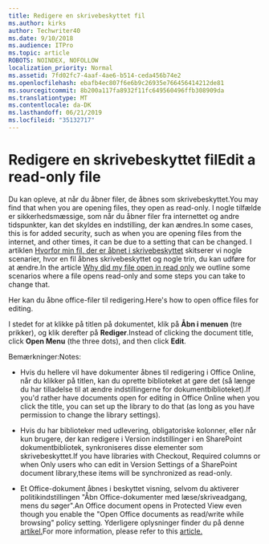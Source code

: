 ```yaml
---
title: Redigere en skrivebeskyttet fil
ms.author: kirks
author: Techwriter40
ms.date: 9/10/2018
ms.audience: ITPro
ms.topic: article
ROBOTS: NOINDEX, NOFOLLOW
localization_priority: Normal
ms.assetid: 7fd02fc7-4aaf-4ae6-b514-ceda456b74e2
ms.openlocfilehash: ebafb4ec807f6e6b9c26935e766456414212de81
ms.sourcegitcommit: 8b200a117fa8932f11fc649560496ffb308909da
ms.translationtype: MT
ms.contentlocale: da-DK
ms.lasthandoff: 06/21/2019
ms.locfileid: "35132717"
---
```

# <a name="edit-a-read-only-file"></a><span data-ttu-id="b8266-102">Redigere en skrivebeskyttet fil</span><span class="sxs-lookup"><span data-stu-id="b8266-102">Edit a read-only file</span></span>

<span data-ttu-id="b8266-103">Du kan opleve, at når du åbner filer, de åbnes som skrivebeskyttet.</span><span class="sxs-lookup"><span data-stu-id="b8266-103">You may find that when you are opening files, they open as read-only.</span></span> <span data-ttu-id="b8266-104">I nogle tilfælde er sikkerhedsmæssige, som når du åbner filer fra internettet og andre tidspunkter, kan det skyldes en indstilling, der kan ændres.</span><span class="sxs-lookup"><span data-stu-id="b8266-104">In some cases, this is for added security, such as when you are opening files from the internet, and other times, it can be due to a setting that can be changed.</span></span> <span data-ttu-id="b8266-105">I artiklen [Hvorfor min fil, der er åbnet i skrivebeskyttet](https://support.office.com/article/Why-did-my-file-open-read-only-3ab4b792-da50-4b38-8628-14c64e1f1d15) skitserer vi nogle scenarier, hvor en fil åbnes skrivebeskyttet og nogle trin, du kan udføre for at ændre.</span><span class="sxs-lookup"><span data-stu-id="b8266-105">In the article [Why did my file open in read only](https://support.office.com/article/Why-did-my-file-open-read-only-3ab4b792-da50-4b38-8628-14c64e1f1d15) we outline some scenarios where a file opens read-only and some steps you can take to change that.</span></span>

<span data-ttu-id="b8266-106">Her kan du åbne office-filer til redigering.</span><span class="sxs-lookup"><span data-stu-id="b8266-106">Here's how to open office files for editing.</span></span>

<span data-ttu-id="b8266-107">I stedet for at klikke på titlen på dokumentet, klik på **Åbn i menuen** (tre prikker), og klik derefter på **Rediger**.</span><span class="sxs-lookup"><span data-stu-id="b8266-107">Instead of clicking the document title, click **Open Menu** (the three dots), and then click **Edit**.</span></span>

<span data-ttu-id="b8266-108">Bemærkninger:</span><span class="sxs-lookup"><span data-stu-id="b8266-108">Notes:</span></span>

- <span data-ttu-id="b8266-109">Hvis du hellere vil have dokumenter åbnes til redigering i Office Online, når du klikker på titlen, kan du oprette biblioteket at gøre det (så længe du har tilladelse til at ændre indstillingerne for dokumentbiblioteket).</span><span class="sxs-lookup"><span data-stu-id="b8266-109">If you'd rather have documents open for editing in Office Online when you click the title, you can set up the library to do that (as long as you have permission to change the library settings).</span></span>

- <span data-ttu-id="b8266-110">Hvis du har biblioteker med udlevering, obligatoriske kolonner, eller når kun brugere, der kan redigere i Version indstillinger i en SharePoint dokumentbibliotek, synkroniseres disse elementer som skrivebeskyttet.</span><span class="sxs-lookup"><span data-stu-id="b8266-110">If you have libraries with Checkout, Required columns or when Only users who can edit in Version Settings of a SharePoint document library,these items will be synchronized as read-only.</span></span>

- <span data-ttu-id="b8266-111">Et Office-dokument åbnes i beskyttet visning, selvom du aktiverer politikindstillingen "Åbn Office-dokumenter med læse/skriveadgang, mens du søger".</span><span class="sxs-lookup"><span data-stu-id="b8266-111">An Office document opens in Protected View even though you enable the "Open Office documents as read/write while browsing" policy setting.</span></span> <span data-ttu-id="b8266-112">Yderligere oplysninger finder du på denne [artikel.](https://support.microsoft.com/help/983047/an-office-document-opens-in-protected-view-even-though-you-enable-the)</span><span class="sxs-lookup"><span data-stu-id="b8266-112">For more information, please refer to this [article.](https://support.microsoft.com/help/983047/an-office-document-opens-in-protected-view-even-though-you-enable-the)</span></span>

